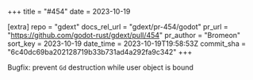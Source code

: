 +++
title = "#454"
date = 2023-10-19

[extra]
repo = "gdext"
docs_rel_url = "gdext/pr-454/godot"
pr_url = "https://github.com/godot-rust/gdext/pull/454"
pr_author = "Bromeon"
sort_key = 2023-10-19
date_time = 2023-10-19T19:58:53Z
commit_sha = "6c40dc69ba202128719b33b731ad4a292fa9c342"
+++

Bugfix: prevent `Gd` destruction while user object is bound
